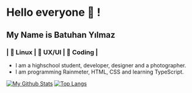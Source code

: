 # Hello everyone 👋 !
## My Name is Batuhan Yılmaz
### | 💛 Linux | 💙 UX/UI | 💚 Coding |
- I am a highschool student, developer, designer and a photographer.
- I am programming Rainmeter, HTML, CSS and learning TypeScript.

[![My Github Stats](https://github-readme-stats.vercel.app/api?username=yilmazbatuhanys)](https://github.com/anuraghazra/github-readme-stats)
[![Top Langs](https://github-readme-stats.vercel.app/api/top-langs/?username=yilmazbatuhanys&layout=compact)](https://github.com/anuraghazra/github-readme-stats)
